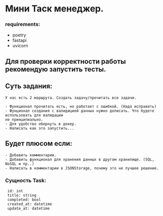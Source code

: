 # Мини Таск менеджер.

### requirements:

- poetry
- fastapi
- uvicorn

## Для проверки корректности работы рекомендую запустить тесты.

## Суть задания:
```
У нас есть 2 маршрута. Создать задачу/прочитать все задачи. 

- Функционал прочитать есть, но работает с ошибкой. (Надо исправить)
- Фунционал создания с валидицией данных нужно дописать. Что будете использовать для валидации
не принципиально.
- Для удобство обернуть в докер.
- Написать как это запустить...
```

## Будет плюсом если:
```
- Добавить комментарии.
- Добавить функционал для хранения данных в другом хранилище. (SQL, NoSQL и пр..)
- Написать в комментарии в JSONStorage, почему это не лучшее решение.
```

### Сущность Task:
```
 id: int
 title: string
 completed: bool
 created_at: datetime
 update_at: datetime
```

